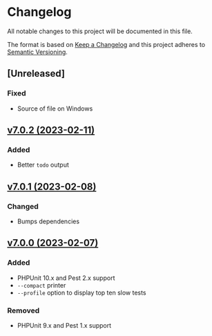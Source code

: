# Changelog
All notable changes to this project will be documented in this file.

The format is based on [Keep a Changelog](http://keepachangelog.com/)
and this project adheres to [Semantic Versioning](http://semver.org/).

## [Unreleased]

### Fixed
- Source of file on Windows

## [v7.0.2 (2023-02-11)](https://github.com/nunomaduro/collision/compare/v7.0.1...v7.0.2)
### Added
- Better `todo` output

## [v7.0.1 (2023-02-08)](https://github.com/nunomaduro/collision/compare/v7.0.0...v7.0.1)
### Changed
- Bumps dependencies

## [v7.0.0 (2023-02-07)](https://github.com/nunomaduro/collision/compare/v6.4.0...v7.x)
### Added
- PHPUnit 10.x and Pest 2.x support
- `--compact` printer
- `--profile` option to display top ten slow tests

### Removed
- PHPUnit 9.x and Pest 1.x support
